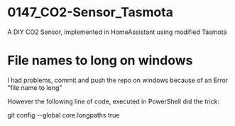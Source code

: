 # 0147_CO2-Sensor_Tasmota
A DIY CO2 Sensor, implemented in HomeAssistant using modified Tasmota


# File names to long on windows
I had problems, commit and push the repo on windows because of an Error "file name to long"

However the following line of code, executed in PowerShell did the trick:

git config --global core.longpaths true

